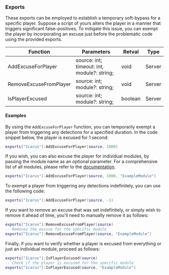 ### Exports

These exports can be employed to establish a temporary soft-bypass for a specific player. Suppose a script of yours alters the player in a manner that triggers significant false-positives. To mitigate this issue, you can exempt the player by incorporating an excuse just before the problematic code using the provided exports.

| Function               | Parameters                                  | Retval  | Type   |
| ---------------------- | ------------------------------------------- | ------- | ------ |
| AddExcuseForPlayer     | source: int; timeout: int, module?: string; | void    | Server |
| RemoveExcuseFromPlayer | source: int; module?: string;               | void    | Server |
| IsPlayerExcused        | source: int; module?: string;               | boolean | Server |

#### Examples

By using the `AddExcuseForPlayer` function, you can temporarily exempt a player from triggering any detections for a specified duration. In the code snippet below, the player is excused for 1 second:

```lua
exports["Icarus"]:AddExcuseForPlayer(source, 1000)
```

If you wish, you can also excuse the player for individual modules, by passing the module name as an optional parameter. For a comprehensive list of all modules, please refer to the [documentation](https://github.com/EinS4ckZwiebeln/IcarusAdvancedAnticheat/blob/docs/docs/MODULES.md).

```lua
exports["Icarus"]:AddExcuseForPlayer(source, 1000, "ExampleModule")
```

To exempt a player from triggering any detections indefinitely, you can use the following code:

```lua
exports["Icarus"]:AddExcuseForPlayer(source, -1)
```

If you want to remove an excuse that was set indefinitely, or simply wish to remove it ahead of time, you'll need to manually remove it as follows:

```lua
exports["Icarus"]:RemoveExcuseFromPlayer(source)
-- Removes the excuse for the specific module
exports["Icarus"]:RemoveExcuseFromPlayer(source, "ExampleModule")
```

Finally, if you want to verify whether a player is excused from everything or just an individual module, proceed as follows:

```lua
exports["Icarus"]:IsPlayerExcused(source)
-- Check if the player is excused for the specific module
exports["Icarus"]:IsPlayerExcused(source, "ExampleModule")
```
